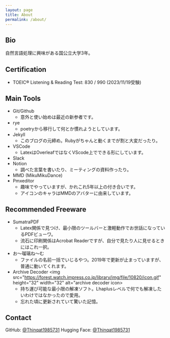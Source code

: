 ```yaml
---
layout: page
title: About
permalink: /about/
---
```


## Bio

自然言語処理に興味がある国公立大学3年。

## Certification

- TOEIC® Listening & Reading Test: 830 / 990 (2023/11/19受験)

## Main Tools

- Git/Github
  - 意外と使い始めは最近の新参者です。
- rye
  - poetryから移行して何とか慣れようとしています。
- Jekyll
  - このブログの元締め。Rubyがちゃんと動くまでが割と大変だったり。
- VSCode
  - LatexはOverleafではなくVScode上でできる形にしています。
- Slack
- Notion
  - 調べた言葉を書いたり、ミーティングの資料作ったり。
- MMD (MikuMikuDance)
- Pmxeditor
  - 趣味でやっていますが、かれこれ5年以上の付き合いです。
  - アイコンのキャラはMMDのアバターに由来しています。

## Recommended Freeware

- SumatraPDF
  - Latex関係で見つけ、最小限のツールバーと激軽動作でお世話になっているPDFビューワ。
  - 流石に印刷関係はAcrobat Readerですが、自分で見たり人に見せるときにはこれ一択。
- お～瑠璃ね～む
  - ファイルの名前一括でいじるやつ。2019年で更新が止まっていますが、普通に動いてくれます。
- Archive Decoder <img src="https://forest.watch.impress.co.jp/library/img/file/10820/icon.gif" height="32" width="32" alt="archive decoder icon>
  - 持ち運び可能な最小限の解凍ソフト。Lhaplusレベルで何でも解凍したいわけではなかったので愛用。
  - 忘れた頃に更新されていて驚いた記憶。

## Contact

GitHub: [@Thinqat1985731](https://github.com/Thinqat1985731)
Hugging Face: [@Thinqat1985731](https://huggingface.co/Thinqat1985731)
